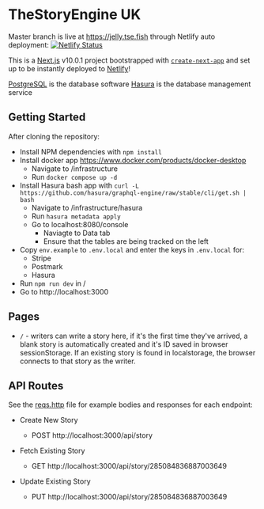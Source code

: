 # TheStoryEngine UK

Master branch is live at https://jelly.tse.fish through Netlify auto deployment: [![Netlify Status](https://api.netlify.com/api/v1/badges/4e0b8176-4b48-45b1-ac94-229be361c43d/deploy-status)](https://app.netlify.com/sites/next-starter/deploys)

This is a [Next.js](https://nextjs.org/) v10.0.1 project bootstrapped with [`create-next-app`](https://github.com/vercel/next.js/tree/canary/packages/create-next-app) and set up to be instantly deployed to [Netlify](https://url.netlify.com/Bk4UicocL)!

[PostgreSQL](https://www.postgresql.org/) is the database software
[Hasura](https://hasura.io/) is the database management service

## Getting Started

After cloning the repository:

- Install NPM dependencies with `npm install`
- Install docker app https://www.docker.com/products/docker-desktop
  - Navigate to /infrastructure
  - Run `docker compose up -d`
- Install Hasura bash app with `curl -L https://github.com/hasura/graphql-engine/raw/stable/cli/get.sh | bash`
  - Navigate to /infrastructure/hasura
  - Run `hasura metadata apply`
  - Go to localhost:8080/console
    - Naviagte to Data tab
    - Ensure that the tables are being tracked on the left
- Copy `env.example` to `.env.local` and enter the keys in `.env.local` for:
  - Stripe
  - Postmark
  - Hasura
- Run `npm run dev` in /
- Go to http://localhost:3000

## Pages

- `/` - writers can write a story here, if it's the first time they've arrived, a blank story is automatically created and it's ID saved in browser sessionStorage. If an existing story is found in localstorage, the browser connects to that story as the writer.

## API Routes

See the [reqs.http](reqs.http) file for example bodies and responses for each endpoint:

- Create New Story

  - POST http://localhost:3000/api/story

- Fetch Existing Story

  - GET http://localhost:3000/api/story/285084836887003649

- Update Existing Story

  - PUT http://localhost:3000/api/story/285084836887003649

